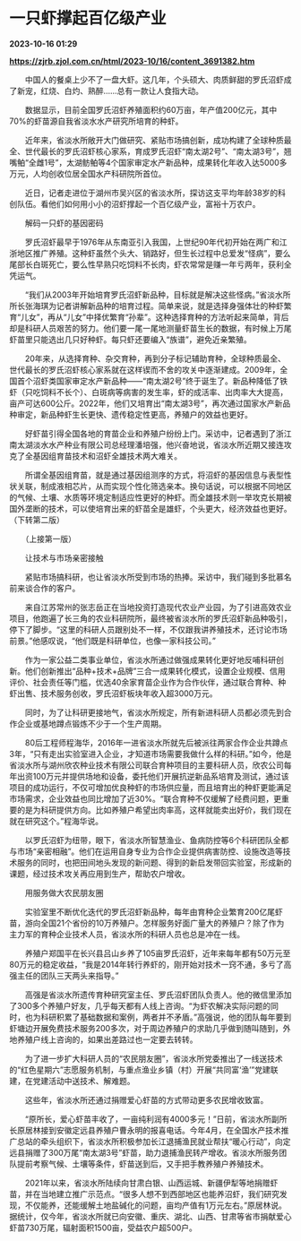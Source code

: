 # 一只虾撑起百亿级产业

**2023-10-16 01:29**

**https://zjrb.zjol.com.cn/html/2023-10/16/content_3691382.htm**

　　中国人的餐桌上少不了一盘大虾。这几年，个头硕大、肉质鲜甜的罗氏沼虾成了新宠，红烧、白灼、熟醉……总有一款让人食指大动。

　　数据显示，目前全国罗氏沼虾养殖面积约60万亩，年产值200亿元，其中70%的虾苗源自我省淡水水产研究所培育的种虾。

　　近年来，省淡水所敞开大门做研究、紧贴市场搞创新，成功构建了全球种质最全、世代最长的罗氏沼虾核心家系，育成罗氏沼虾“南太湖2号”、“南太湖3号”，翘嘴鲌“全雌1号”，太湖鲂鲌等4个国家审定水产新品种，成果转化年收入达5000多万元，人均创收位居全国水产科研院所首位。

　　近日，记者走进位于湖州市吴兴区的省淡水所，探访这支平均年龄38岁的科创队伍。看他们如何用小小的沼虾撑起一个百亿级产业，富裕十万农户。

　　解码一只虾的基因密码

　　罗氏沼虾最早于1976年从东南亚引入我国，上世纪90年代初开始在两广和江浙地区推广养殖。这种虾虽然个头大、销路好，但生长过程中总爱发“怪病”，要么尾部长白斑死亡，要么性早熟只吃饲料不长肉，虾农常常是赚一年亏两年，获利全凭运气。

　　“我们从2003年开始培育罗氏沼虾新品种，目标就是解决这些怪病。”省淡水所所长张海琪为记者讲解新品种的培育过程。简单来说，就是选择身强体壮的种虾繁育“儿女”，再从“儿女”中择优繁育“孙辈”。这种选择育种的方法听起来简单，背后却是科研人员艰苦的努力。他们要一尾一尾地测量虾苗生长的数据，有时候上万尾虾苗里只能选出几只好种虾。每只虾还要编入“族谱”，避免近亲繁殖。

　　20年来，从选择育种、杂交育种，再到分子标记辅助育种，全球种质最全、世代最长的罗氏沼虾核心家系就在这样锲而不舍的攻关中逐渐建成。2009年，全国首个沼虾类国家审定水产新品种——“南太湖2号”终于诞生了。新品种降低了铁虾（只吃饲料不长个）、白斑病等病害的发生率，虾的成活率、出肉率大大提高，亩产可达600公斤。2022年，他们又培育出“南太湖3号”，再次通过国家水产新品种审定，新品种虾生长更快、遗传稳定性更高，养殖户的效益也更好。

　　好虾苗引得全国各地的育苗企业和养殖户纷纷上门。采访中，记者遇到了浙江南太湖淡水水产种业有限公司总经理潘培强，他兴奋地说，省淡水所近期又接连攻克了全基因组育苗技术和沼虾全雄技术两大难关。

　　所谓全基因组育苗，就是通过基因组测序的方式，将沼虾的基因信息与表型性状关联，制成液相芯片，从而实现个性化筛选亲本。换句话说，可以根据不同地区的气候、土壤、水质等环境定制适应性更好的种虾。而全雄技术则一举攻克长期被国外垄断的技术，可以使培育出来的虾苗全是雄虾，个头更大，经济效益也更好。 （下转第二版）

　　（上接第一版）

　　让技术与市场亲密接触

　　紧贴市场搞科研，也让省淡水所受到市场的热捧。采访中，我们碰到多批慕名前来谈合作的客户。

　　来自江苏常州的张志岳正在当地投资打造现代农业产业园，为了引进高效农业项目，他跑遍了长三角的农业科研院所，最终被省淡水所的罗氏沼虾新品种吸引，停下了脚步。“这里的科研人员跟别处不一样，不仅跟我讲养殖技术，还讨论市场前景。”他感叹说，“他们既是科研单位，也像一家科技公司。”

　　作为一家公益二类事业单位，省淡水所通过做强成果转化更好地反哺科研创新。他们创新推出“品种+技术+品牌”三合一成果转化模式，设置企业规模、信用评价、社会责任等门槛，优选40余家育苗企业作为合作伙伴，通过联合育种、种虾出售、技术服务创收，罗氏沼虾板块年收入超3000万元。

　　同时，为了让科研更接地气，省淡水所规定，所有新进科研人员都必须先到合作企业或基地蹲点锻炼不少于一个生产周期。

　　80后工程师程海华，2016年一进省淡水所就先后被派往两家合作企业共蹲点3年，“只有走出实验室进入企业，才知道市场需要我做什么样的科研。”如今，他是省淡水所与湖州欣农种业技术有限公司联合育种项目的主要科研人员，欣农公司每年出资100万元并提供场地和设备，委托他们开展抗逆新品系培育及测试，通过该项目的成功运行，不仅可增加优良种虾的市场供应量，而且培育出的种虾更能满足市场需求，企业效益也同比增加了近30%。“联合育种不仅缓解了经费问题，更重要的是为科研提供方向。比如养殖户希望出肉率高，这样就能卖出好价，我们现在就在研究这个。”程海华说。

　　以罗氏沼虾为纽带，眼下，省淡水所智慧渔业、鱼病防控等6个科研团队全都与市场“亲密相融”。他们在运用自身专业为合作企业提供病害防控、设施改造等技术服务的同时，也把田间地头发现的新问题、得到的新启发带回实验室，形成新的课题，经过技术攻关再应用到生产，帮助农户增收。

　　用服务做大农民朋友圈

　　实验室里不断优化迭代的罗氏沼虾新品种，每年由育种企业繁育200亿尾虾苗，游向全国21个省份的10万养殖户。怎样服务好面广量大的养殖户？除了作为主力军的育种企业技术人员，省淡水所的科研人员也总是冲在一线。

　　养殖户郑国平在长兴县吕山乡养了105亩罗氏沼虾，近年来每年都有50万元至80万元的稳定收益，“我是2014年转行养虾的，刚开始对技术一窍不通，多亏了高强主任的团队三天两头来指导。”

　　高强是省淡水所遗传育种研究室主任、罗氏沼虾团队负责人。他的微信里添加了300多个养殖户好友，几乎每天都有人线上咨询。“为虾农解决实际问题的同时，也为科研积累了基础数据和案例，两者并不矛盾。”高强说，他的团队每年要到虾塘边开展免费技术服务200多次，对于周边养殖户的求助几乎做到随叫随到，外地养殖户线上咨询的，如果出差路过也一定要去转转。

　　为了进一步扩大科研人员的“农民朋友圈”，省淡水所党委推出了一线送技术的“红色星期六”志愿服务机制，与重点渔业乡镇（村）开展“共同富‘渔’”党建联建，在党建活动中送技术、解难题。

　　这些年，省淡水所还通过捐赠爱心虾苗的方式带动更多农民增收致富。

　　“原所长，爱心虾苗丰收了，一亩纯利润有4000多元！”日前，省淡水所副所长原居林接到安徽定远县养殖户曹永明的报喜电话。今年4月，在全国水产技术推广总站的牵头组织下，省淡水所积极参加长江退捕渔民就业帮扶“暖心行动”，向定远县捐赠了300万尾“南太湖3号”虾苗，助力退捕渔民转产增收。省淡水所服务团队提前考察气候、土壤等条件，虾苗送到后，又手把手教养殖户养殖技术。

　　2021年以来，省淡水所陆续向甘肃白银、山西运城、新疆伊犁等地捐赠虾苗，并在当地建立推广示范点。“很多人想不到西部地区也能养沼虾，我们研究发现，不仅能养，还能缓解土地盐碱化的问题，亩均产值有1万元左右。”原居林说。据统计，仅今年，省淡水所就已向安徽、重庆、湖北、山西、甘肃等省市捐献爱心虾苗730万尾，辐射面积1500亩，受益农户超500户。